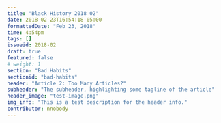 ```yaml
---
title: "Black History 2018 02"
date: 2018-02-23T16:54:18-05:00
formattedDate: "Feb 23, 2018"
time: 4:54pm
tags: []
issueid: 2018-02
draft: true
featured: false
# weight: 1 
section: "Bad Habits"
sectionid: "bad-habits"
header: "Article 2: Too Many Articles?"
subheader: "The subheader, highlighting some tagline of the article"
header_image: "test-image.png"
img_info: "This is a test description for the header info."
contributor: nnobody
---
```


